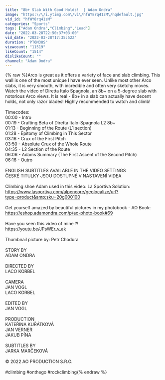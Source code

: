 ```yaml
---
title: "8b+ Slab With Good Holds!  | Adam Ondra"
image: "https:\/\/i.ytimg.com\/vi\/hfWY8rq41zM\/hqdefault.jpg"
vid_id: "hfWY8rq41zM"
categories: "Sports"
tags: ["Adam Ondra","Climbing","Lead"]
date: "2022-03-28T22:50:37+03:00"
vid_date: "2022-03-28T17:35:52Z"
duration: "PT6M38S"
viewcount: "11519"
likeCount: "1514"
dislikeCount: ""
channel: "Adam Ondra"
---
```

{% raw %}Arco is great as it offers a variety of face and slab climbing. This wall is one of the most unique I have ever seen. Unlike most other Arco slabs, it is very smooth, with incredible and often very sketchy moves. Watch the video of Diretta Italo Spagnola, an 8b+ on a 5-degree slab with notorious Arco views. It is real - 8b+ in a slab can actually have decent holds, not only razor blades! Highly recommended to watch and climb!<br /><br />Timecodes:<br />00:00 - Intro<br />00:19 - Crafting Beta of Diretta Italo-Spagnola L2 8b+<br />01:13 - Beginning of the Route (L1 section)<br />01:28 - Epitomy of Climbing in This Sector<br />03:16 - Crux of the First Pitch<br />03:50 - Absolute Crux of the Whole Route<br />04:35 - L2 Section of the Route<br />06:06 - Adams Summary (The First Ascent of the Second Pitch)<br />06:16 - Outro<br /><br />ENGLISH SUBTITLES AVAILABLE IN THE VIDEO SETTINGS<br />ČESKÉ TITULKY JSOU DOSTUPNÉ V NASTAVENÍ VIDEA<br /><br />Climbing shoe Adam used in this video: La Sportiva Solution:<br /><a rel="nofollow" target="blank" href="https://www.lasportiva.com/alpencore/geolocalize/url?type=product&amp;sku=20g000100">https://www.lasportiva.com/alpencore/geolocalize/url?type=product&amp;sku=20g000100</a><br /><br />Get yourself amazed by beautiful pictures in my photobook - AO Book:<br /><a rel="nofollow" target="blank" href="https://eshop.adamondra.com/p/ao-photo-book#69">https://eshop.adamondra.com/p/ao-photo-book#69</a><br /><br />Have you seen this video of mine ?!<br /><a rel="nofollow" target="blank" href="https://youtu.be/JPsWEr_v_ak">https://youtu.be/JPsWEr_v_ak</a><br /><br />Thumbnail picture by: Petr Chodura<br /><br />STORY BY<br />ADAM ONDRA<br /><br />DIRECTED BY<br />LACO KORBEL<br /><br />CAMERA<br />JAN VOGL<br />LACO KORBEL<br /><br />EDITED BY<br />JAN VOGL<br /><br />PRODUCTION<br />KATEŘINA KUŘÁTKOVÁ<br />JAN VERNER<br />JAKUB PÍNA<br /><br />SUBTITLES BY<br />JARKA MARČEKOVÁ<br /><br />© 2022 AO PRODUCTION S.R.O.<br /><br />#climbing #onthego #rockclimbing{% endraw %}
